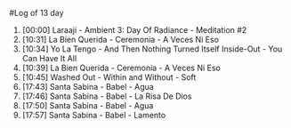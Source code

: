 #Log of 13 day

1. [00:00] Laraaji - Ambient 3: Day Of Radiance - Meditation #2
1. [10:31] La Bien Querida - Ceremonia - A Veces Ni Eso
1. [10:34] Yo La Tengo - And Then Nothing Turned Itself Inside-Out - You Can Have It All
1. [10:39] La Bien Querida - Ceremonia - A Veces Ni Eso
1. [10:45] Washed Out - Within and Without - Soft
1. [17:43] Santa Sabina - Babel - Agua
1. [17:46] Santa Sabina - Babel - La Risa De Dios
1. [17:50] Santa Sabina - Babel - Agua
1. [17:57] Santa Sabina - Babel - Lamento
